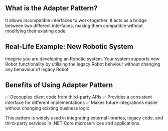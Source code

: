 ﻿## What is the Adapter Pattern?
It allows incompatible interfaces to work together. 
It acts as a bridge between two different interfaces, making them compatible without modifying their existing code.

## Real-Life Example: New Robotic System
Imagine you are developing an Robotic system. Your system supports new Robot functionality 
by utilising the legacy Robot behviour without changing any behaviour of legacy Robot


## Benefits of Using Adapter Pattern
✅ Decouples client code from third-party APIs
✅ Provides a consistent interface for different implementations
✅ Makes future integrations easier without changing existing business logic

This pattern is widely used in integrating external libraries, legacy code, and third-party services 
in .NET Core microservices and applications.